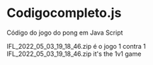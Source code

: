 # Codigocompleto.js
Código do jogo do pong em Java Script

IFL_2022_05_03_19_18_46.zip é o jogo 1 contra 1 
IFL_2022_05_03_19_18_46.zip it's the 1v1 game

